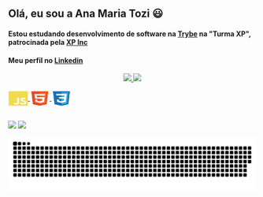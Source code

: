 
<!--
**AnaMariaTozi/AnaMariaTozi** is a ✨ _special_ ✨ repository because its `README.md` (this file) appears on your GitHub profile.
Here are some ideas to get you started:
- 🔭 I’m currently working on ...
- 🌱 I’m currently learning ...
- 👯 I’m looking to collaborate on ...
- 🤔 I’m looking for help with ...
- 💬 Ask me about ...
- 📫 How to reach me: ...
- 😄 Pronouns: ...
- ⚡ Fun fact: ...
-->

## Olá, eu sou a Ana Maria Tozi 😃
#### Estou estudando desenvolvimento de software na <a href="https://betrybe.com" target="blank">Trybe</a> na "Turma XP", patrocinada pela <a href="https://xpi.com.br" target="blank">XP Inc</a> 
#### Meu perfil no <a href="https://br.linkedin.com/in/ana-maria-tozi/" target="_blank">Linkedin</a> 
<div align="center">
  <a href="https://github.com/AnaMariaTozi">
  <img height="180em" src="https://github-readme-stats.vercel.app/api?username=AnaMariaTozi&show_icons=true&theme=merko&include_all_commits=true&count_private=true"/>
  <img height="180em" src="https://github-readme-stats.vercel.app/api/top-langs/?username=AnaMariaTozi&layout=compact&langs_count=7&theme=merko"/>
</div>
<div style="display: inline_block"><br>
  <img align="center" alt="Ana-Js" height="30" width="40" src="https://raw.githubusercontent.com/devicons/devicon/master/icons/javascript/javascript-plain.svg">
  <img align="center" alt="Ana-HTML" height="30" width="40" src="https://raw.githubusercontent.com/devicons/devicon/master/icons/html5/html5-original.svg">
  <img align="center" alt="Ana-CSS" height="30" width="40" src="https://raw.githubusercontent.com/devicons/devicon/master/icons/css3/css3-original.svg">

</div>

  ##

<div> 

  <a href="https://www.instagram.com/anamtozi/" target="_blank"><img src="https://img.shields.io/badge/-Instagram-%23E4405F?style=for-the-badge&logo=instagram&logoColor=white" target="_blank"></a>
  <a href="https://www.linkedin.com/in/ana-maria-tozi/?originalSubdomain=br" target="_blank"><img src="https://img.shields.io/badge/-LinkedIn-%230077B5?style=for-the-badge&logo=linkedin&logoColor=white" target="_blank"></a> 

![Snake animation](https://github.com/paolofullone/paolofullone/blob/output/github-contribution-grid-snake.svg)

</div>
